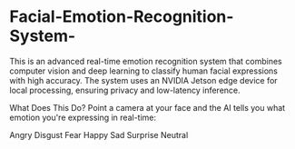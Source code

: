 # Facial-Emotion-Recognition-System-
This is an advanced real-time emotion recognition system that combines computer vision and deep learning to classify human facial expressions with high accuracy. The system uses an NVIDIA Jetson edge device for local processing, ensuring privacy and low-latency inference.

What Does This Do?
Point a camera at your face and the AI tells you what emotion you're expressing in real-time:

Angry 
Disgust 
Fear 
Happy 
Sad 
Surprise 
Neutral 
